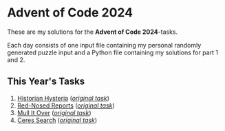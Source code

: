 # Advent of Code 2024

These are my solutions for the **Advent of Code 2024**-tasks.

Each day consists of one input file containing my personal randomly generated puzzle input and a Python file containing my solutions for part 1 and 2.

## This Year's Tasks

1. [Historian Hysteria](https://github.com/Nuhser/Advent-of-Code/blob/master/2024/day01.py) (*[original task](https://adventofcode.com/2024/day/1)*)
2. [Red-Nosed Reports](https://github.com/Nuhser/Advent-of-Code/blob/master/2024/day02.py) (*[original task](https://adventofcode.com/2024/day/2)*)
3. [Mull It Over](https://github.com/Nuhser/Advent-of-Code/blob/master/2024/day03.py) (*[original task](https://adventofcode.com/2024/day/3)*)
4. [Ceres Search](https://github.com/Nuhser/Advent-of-Code/blob/master/2024/day04.py) (*[original task](https://adventofcode.com/2024/day/4)*)
